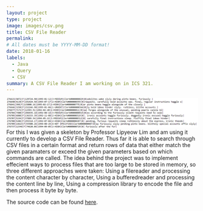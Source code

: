 ```yaml
---
layout: project
type: project
image: images/csv.png
title: CSV File Reader
permalink: 
# All dates must be YYYY-MM-DD format!
date: 2018-01-16
labels:
  - Java
  - Query
  - CSV
summary: A CSV File Reader I am working on in ICS 321.
---
```

<img class="ui square floated image" src="../images/csvTest.png">
For this I was given a skeleton by Professor Lipyeow Lim and am using it currently to develop a CSV File Reader. Thus far it is able to search through CSV files in a certain format and return rows of data that either match the given paramaters or exceed the given parameters based on which commands are called. The idea behind the project was to implement effecient ways to process files that are too large to be stored in memory, so three different approaches were taken: Using a filereader and processing the content character by character, Using a bufferedreader and processing the content line by line, Using a compression library to encode the file and then process it byte by byte.   

The source code can be found [here](https://github.com/jpham79/CSV-File-Reader).

